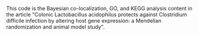 This code is the Bayesian co-localization, GO, and KEGG analysis content in the article "Colonic Lactobacillus acidophilus protects against Clostridium difficile infection by altering host gene expression: a Mendelian randomization and animal model study".
